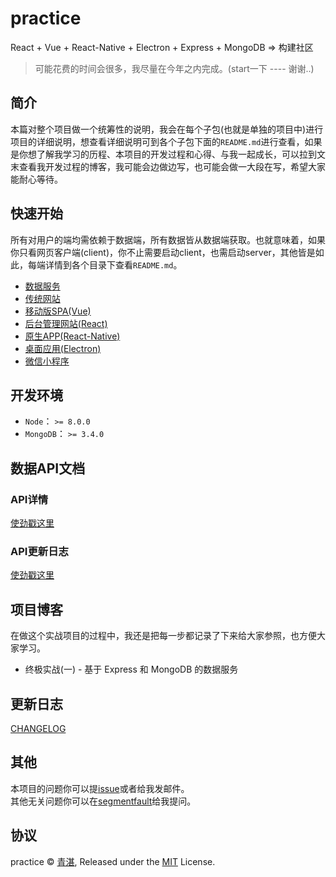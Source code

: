 # practice

React + Vue + React-Native + Electron + Express + MongoDB => 构建社区

> 可能花费的时间会很多，我尽量在今年之内完成。(start一下 ---- 谢谢..)

## 简介

本篇对整个项目做一个统筹性的说明，我会在每个子包(也就是单独的项目中)进行项目的详细说明，想查看详细说明可到各个子包下面的`README.md`进行查看，如果是你想了解我学习的历程、本项目的开发过程和心得、与我一起成长，可以拉到文末查看我开发过程的博客，我可能会边做边写，也可能会做一大段在写，希望大家能耐心等待。

## 快速开始

所有对用户的端均需依赖于数据端，所有数据皆从数据端获取。也就意味着，如果你只看网页客户端(client)，你不止需要启动client，也需启动server，其他皆是如此，每端详情到各个目录下查看`README.md`。

  - [数据服务](/server/README.md)
  - [传统网站](/site/README.md)
  - [移动版SPA(Vue)](/spa/README.md)
  - [后台管理网站(React)](/manage/README.md)
  - [原生APP(React-Native)](/native/READNE.md)
  - [桌面应用(Electron)](/desktop/README.md)
  - [微信小程序](/weapp/README.md)

## 开发环境

  - `Node`：     `>= 8.0.0`
  - `MongoDB`：  `>= 3.4.0`

## 数据API文档

### API详情

[使劲戳这里](server/API.md)

### API更新日志

[使劲戳这里](server/CHANGELOG.md)

## 项目博客

在做这个实战项目的过程中，我还是把每一步都记录了下来给大家参照，也方便大家学习。

  - 终极实战(一) - 基于 Express 和 MongoDB 的数据服务

## 更新日志

[CHANGELOG](CHANGELOG.md)

## 其他

本项目的问题你可以提[issue](https://github.com/mintsweet/practice/issues/new)或者给我发邮件。<br>
其他无关问题你可以在[segmentfault](https://segmentfault.com/u/qingzhan)给我提问。<br>

## 协议

practice &copy; [青湛](https://github.com/mintsweet), Released under the [MIT](./LICENSE) License.